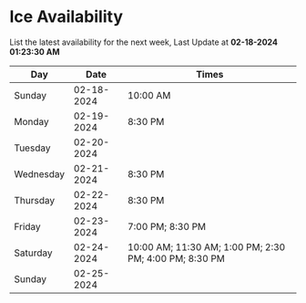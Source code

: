 # Ice Availability

List the latest availability for the next week, Last Update at **02-18-2024 01:23:30 AM**

| Day         | Date        | Times       |
| ----------- | ----------- | ----------- |
|Sunday|02-18-2024|10:00 AM|
|Monday|02-19-2024|8:30 PM|
|Tuesday|02-20-2024||
|Wednesday|02-21-2024|8:30 PM|
|Thursday|02-22-2024|8:30 PM|
|Friday|02-23-2024|7:00 PM; 8:30 PM|
|Saturday|02-24-2024|10:00 AM; 11:30 AM; 1:00 PM; 2:30 PM; 4:00 PM; 8:30 PM|
|Sunday|02-25-2024||
